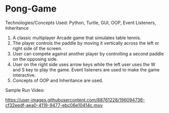 # Pong-Game

Technologies/Concepts Used: Python, Turtle, GUI, OOP, Event Listeners, Inheritance

1. A classic multiplayer Arcade game that simulates table tennis.
2. The player controls the paddle by moving it vertically across the left or right side of the screen.
3. User can compete against another player by controlling a second paddle on the opposing side.
4. User on the right side uses arrow keys while the left user uses the W and S key to play the game. Event listeners are used to make the game interactive.
5. Concepts of OOP and Inheritance are used. 

Sample Run Video: 

https://user-images.githubusercontent.com/88761228/196094736-cf32eedf-aea0-4119-9477-ebc06e10414c.mov

